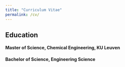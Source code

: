 ```yaml
---
title: "Curriculum Vitae"
permalink: /cv/
---
```


## Education

#### Master of Science, Chemical Engineering, KU Leuven

#### Bachelor of Science, Engineering Science 